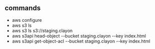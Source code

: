 ## commands
- aws configure
- aws s3 ls
- aws s3 ls s3://staging.clayon
- aws s3api head-object --bucket staging.clayon --key index.html
- aws s3api get-object-acl --bucket staging.clayon --key index.html

